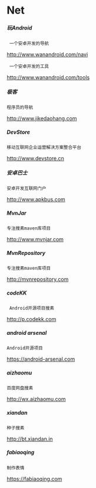 # Net
##### 玩Android
 
     一个安卓开发的导航

http://www.wanandroid.com/navi
     
     一个安卓开发的工具

http://www.wanandroid.com/tools

##### 极客

    程序员的导航

http://www.jikedaohang.com

##### DevStore

    移动互联网企业运营解决方案整合平台

http://www.devstore.cn

##### 安卓巴士

    安卓开发互联网门户

http://www.apkbus.com

##### MvnJar

    专注搜素maven库项目

http://www.mvnjar.com 

##### MvnRepository
     
    专注搜素maven库项目
     
http://mvnrepository.com


##### codeKK
     Android开源项目搜素 
  
http://p.codekk.com


##### android arsenal

    Android开源项目

https://android-arsenal.com

##### aizhaomu

    百度网盘搜素

http://wx.aizhaomu.com


##### xiandan

    种子搜素

http://bt.xiandan.in


##### fabiaoqing

    制作表情

https://fabiaoqing.com
